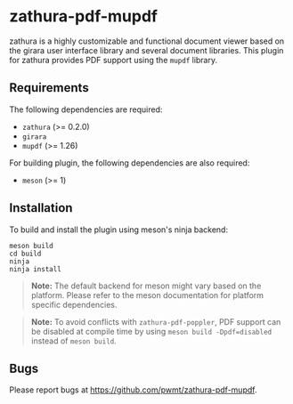 zathura-pdf-mupdf
=================

zathura is a highly customizable and functional document viewer based on the girara user interface
library and several document libraries. This plugin for zathura provides PDF support using the
`mupdf` library.

Requirements
------------

The following dependencies are required:

* `zathura` (>= 0.2.0)
* `girara`
* `mupdf` (>= 1.26)

For building plugin, the following dependencies are also required:

* `meson` (>= 1)

Installation
------------

To build and install the plugin using meson's ninja backend:

    meson build
    cd build
    ninja
    ninja install

> **Note:** The default backend for meson might vary based on the platform. Please
refer to the meson documentation for platform specific dependencies.

> **Note:** To avoid conflicts with `zathura-pdf-poppler`, PDF support can be disabled
at compile time by using `meson build -Dpdf=disabled` instead of `meson build`.

Bugs
----

Please report bugs at https://github.com/pwmt/zathura-pdf-mupdf.
